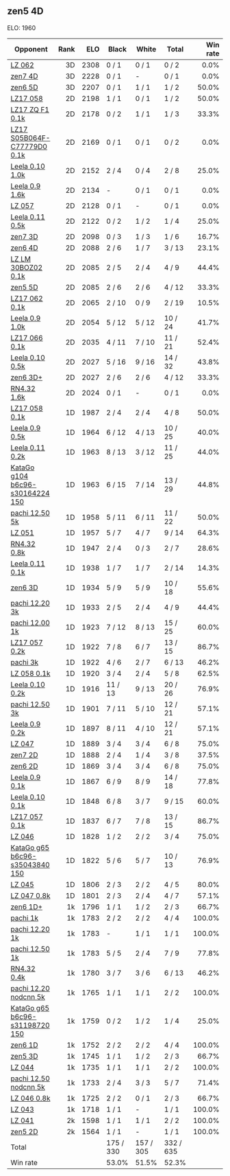 ## zen5 4D ##

ELO: 1960

Opponent | Rank | ELO | Black | White | Total | Win rate
---------|-----:|----:|-------|-------|-------|-------:
[LZ 062](LZ%20062.md) | 3D | 2308 | 0 / 1 | 0 / 1 | 0 / 2 | 0.0%
[zen7 4D](zen7%204D.md) | 3D | 2228 | 0 / 1 | - | 0 / 1 | 0.0%
[zen6 5D](zen6%205D.md) | 3D | 2207 | 0 / 1 | 1 / 1 | 1 / 2 | 50.0%
[LZ17 058](LZ17%20058.md) | 2D | 2198 | 1 / 1 | 0 / 1 | 1 / 2 | 50.0%
[LZ17 ZQ F1 0.1k](LZ17%20ZQ%20F1%200.1k.md) | 2D | 2178 | 0 / 2 | 1 / 1 | 1 / 3 | 33.3%
[LZ17 S05B064F-C77779D0 0.1k](LZ17%20S05B064F-C77779D0%200.1k.md) | 2D | 2169 | 0 / 1 | 0 / 1 | 0 / 2 | 0.0%
[Leela 0.10 1.0k](Leela%200.10%201.0k.md) | 2D | 2152 | 2 / 4 | 0 / 4 | 2 / 8 | 25.0%
[Leela 0.9 1.6k](Leela%200.9%201.6k.md) | 2D | 2134 | - | 0 / 1 | 0 / 1 | 0.0%
[LZ 057](LZ%20057.md) | 2D | 2128 | 0 / 1 | - | 0 / 1 | 0.0%
[Leela 0.11 0.5k](Leela%200.11%200.5k.md) | 2D | 2122 | 0 / 2 | 1 / 2 | 1 / 4 | 25.0%
[zen7 3D](zen7%203D.md) | 2D | 2098 | 0 / 3 | 1 / 3 | 1 / 6 | 16.7%
[zen6 4D](zen6%204D.md) | 2D | 2088 | 2 / 6 | 1 / 7 | 3 / 13 | 23.1%
[LZ LM 30BOZ02 0.1k](LZ%20LM%2030BOZ02%200.1k.md) | 2D | 2085 | 2 / 5 | 2 / 4 | 4 / 9 | 44.4%
[zen5 5D](zen5%205D.md) | 2D | 2085 | 2 / 6 | 2 / 6 | 4 / 12 | 33.3%
[LZ17 062 0.1k](LZ17%20062%200.1k.md) | 2D | 2065 | 2 / 10 | 0 / 9 | 2 / 19 | 10.5%
[Leela 0.9 1.0k](Leela%200.9%201.0k.md) | 2D | 2054 | 5 / 12 | 5 / 12 | 10 / 24 | 41.7%
[LZ17 066 0.1k](LZ17%20066%200.1k.md) | 2D | 2035 | 4 / 11 | 7 / 10 | 11 / 21 | 52.4%
[Leela 0.10 0.5k](Leela%200.10%200.5k.md) | 2D | 2027 | 5 / 16 | 9 / 16 | 14 / 32 | 43.8%
[zen6 3D+](zen6%203D+.md) | 2D | 2027 | 2 / 6 | 2 / 6 | 4 / 12 | 33.3%
[RN4.32 1.6k](RN4.32%201.6k.md) | 2D | 2024 | 0 / 1 | - | 0 / 1 | 0.0%
[LZ17 058 0.1k](LZ17%20058%200.1k.md) | 1D | 1987 | 2 / 4 | 2 / 4 | 4 / 8 | 50.0%
[Leela 0.9 0.5k](Leela%200.9%200.5k.md) | 1D | 1964 | 6 / 12 | 4 / 13 | 10 / 25 | 40.0%
[Leela 0.11 0.2k](Leela%200.11%200.2k.md) | 1D | 1963 | 8 / 13 | 3 / 12 | 11 / 25 | 44.0%
[KataGo g104 b6c96-s30164224 150](KataGo%20g104%20b6c96-s30164224%20150.md) | 1D | 1963 | 6 / 15 | 7 / 14 | 13 / 29 | 44.8%
[pachi 12.50 5k](pachi%2012.50%205k.md) | 1D | 1958 | 5 / 11 | 6 / 11 | 11 / 22 | 50.0%
[LZ 051](LZ%20051.md) | 1D | 1957 | 5 / 7 | 4 / 7 | 9 / 14 | 64.3%
[RN4.32 0.8k](RN4.32%200.8k.md) | 1D | 1947 | 2 / 4 | 0 / 3 | 2 / 7 | 28.6%
[Leela 0.11 0.1k](Leela%200.11%200.1k.md) | 1D | 1938 | 1 / 7 | 1 / 7 | 2 / 14 | 14.3%
[zen6 3D](zen6%203D.md) | 1D | 1934 | 5 / 9 | 5 / 9 | 10 / 18 | 55.6%
[pachi 12.20 3k](pachi%2012.20%203k.md) | 1D | 1933 | 2 / 5 | 2 / 4 | 4 / 9 | 44.4%
[pachi 12.00 1k](pachi%2012.00%201k.md) | 1D | 1923 | 7 / 12 | 8 / 13 | 15 / 25 | 60.0%
[LZ17 057 0.2k](LZ17%20057%200.2k.md) | 1D | 1922 | 7 / 8 | 6 / 7 | 13 / 15 | 86.7%
[pachi 3k](pachi%203k.md) | 1D | 1922 | 4 / 6 | 2 / 7 | 6 / 13 | 46.2%
[LZ 058 0.1k](LZ%20058%200.1k.md) | 1D | 1920 | 3 / 4 | 2 / 4 | 5 / 8 | 62.5%
[Leela 0.10 0.2k](Leela%200.10%200.2k.md) | 1D | 1916 | 11 / 13 | 9 / 13 | 20 / 26 | 76.9%
[pachi 12.50 3k](pachi%2012.50%203k.md) | 1D | 1901 | 7 / 11 | 5 / 10 | 12 / 21 | 57.1%
[Leela 0.9 0.2k](Leela%200.9%200.2k.md) | 1D | 1897 | 8 / 11 | 4 / 10 | 12 / 21 | 57.1%
[LZ 047](LZ%20047.md) | 1D | 1889 | 3 / 4 | 3 / 4 | 6 / 8 | 75.0%
[zen7 2D](zen7%202D.md) | 1D | 1888 | 2 / 4 | 1 / 4 | 3 / 8 | 37.5%
[zen6 2D](zen6%202D.md) | 1D | 1869 | 3 / 4 | 3 / 4 | 6 / 8 | 75.0%
[Leela 0.9 0.1k](Leela%200.9%200.1k.md) | 1D | 1867 | 6 / 9 | 8 / 9 | 14 / 18 | 77.8%
[Leela 0.10 0.1k](Leela%200.10%200.1k.md) | 1D | 1848 | 6 / 8 | 3 / 7 | 9 / 15 | 60.0%
[LZ17 057 0.1k](LZ17%20057%200.1k.md) | 1D | 1837 | 6 / 7 | 7 / 8 | 13 / 15 | 86.7%
[LZ 046](LZ%20046.md) | 1D | 1828 | 1 / 2 | 2 / 2 | 3 / 4 | 75.0%
[KataGo g65 b6c96-s35043840 150](KataGo%20g65%20b6c96-s35043840%20150.md) | 1D | 1822 | 5 / 6 | 5 / 7 | 10 / 13 | 76.9%
[LZ 045](LZ%20045.md) | 1D | 1806 | 2 / 3 | 2 / 2 | 4 / 5 | 80.0%
[LZ 047 0.8k](LZ%20047%200.8k.md) | 1D | 1801 | 2 / 3 | 2 / 4 | 4 / 7 | 57.1%
[zen6 1D+](zen6%201D+.md) | 1k | 1796 | 1 / 1 | 1 / 2 | 2 / 3 | 66.7%
[pachi 1k](pachi%201k.md) | 1k | 1783 | 2 / 2 | 2 / 2 | 4 / 4 | 100.0%
[pachi 12.20 1k](pachi%2012.20%201k.md) | 1k | 1783 | - | 1 / 1 | 1 / 1 | 100.0%
[pachi 12.50 1k](pachi%2012.50%201k.md) | 1k | 1783 | 5 / 5 | 2 / 4 | 7 / 9 | 77.8%
[RN4.32 0.4k](RN4.32%200.4k.md) | 1k | 1780 | 3 / 7 | 3 / 6 | 6 / 13 | 46.2%
[pachi 12.20 nodcnn 5k](pachi%2012.20%20nodcnn%205k.md) | 1k | 1765 | 1 / 1 | 1 / 1 | 2 / 2 | 100.0%
[KataGo g65 b6c96-s31198720 150](KataGo%20g65%20b6c96-s31198720%20150.md) | 1k | 1759 | 0 / 2 | 1 / 2 | 1 / 4 | 25.0%
[zen6 1D](zen6%201D.md) | 1k | 1752 | 2 / 2 | 2 / 2 | 4 / 4 | 100.0%
[zen5 3D](zen5%203D.md) | 1k | 1745 | 1 / 1 | 1 / 2 | 2 / 3 | 66.7%
[LZ 044](LZ%20044.md) | 1k | 1735 | 1 / 1 | 1 / 1 | 2 / 2 | 100.0%
[pachi 12.50 nodcnn 5k](pachi%2012.50%20nodcnn%205k.md) | 1k | 1733 | 2 / 4 | 3 / 3 | 5 / 7 | 71.4%
[LZ 046 0.8k](LZ%20046%200.8k.md) | 1k | 1725 | 2 / 2 | 0 / 1 | 2 / 3 | 66.7%
[LZ 043](LZ%20043.md) | 1k | 1718 | 1 / 1 | - | 1 / 1 | 100.0%
[LZ 041](LZ%20041.md) | 2k | 1598 | 1 / 1 | 1 / 1 | 2 / 2 | 100.0%
[zen5 2D](zen5%202D.md) | 2k | 1564 | 1 / 1 | - | 1 / 1 | 100.0%
Total | | | 175 / 330 | 157 / 305 | 332 / 635 | 
Win rate| | | 53.0% | 51.5% | 52.3% | 
